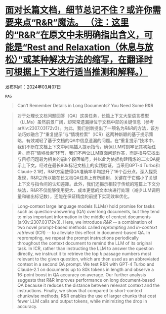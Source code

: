 # [面对长篇文档，细节总记不住？或许你需要来点“R&R”魔法。 （注：这里的“R&R”在原文中未明确指出含义，可能是“Rest and Relaxation（休息与放松）”或某种解决方法的缩写，在翻译时可根据上下文进行适当推测和解释。）](https://arxiv.org/abs/2403.05004)

发布时间：2024年03月07日

`RAG`

> Can't Remember Details in Long Documents? You Need Some R&R

> 对于处理长文档问题回答（QA）这类任务，长篇上下文大型语言模型（LLMs）虽然前景广阔，却常常遗漏掉位于文档中部的关键信息（参考arXiv:2307.03172v3）。为此，我们创新提出了一项名为$\textit{R&R}$的方法，该方法巧妙融合了“重复提示”与“情境检索”（ICR）这两种新颖的基于提示策略，有效减轻了基于文档的QA中信息遗漏的问题。在“重复提示”技术中，我们不断在文档上下文中间隔插入提示指令，确保LLM时刻牢记其初始任务。而在“情境检索”环节，我们不再让LLM直面问题作答，而是指导它找出与目标问题最为相关的前k个段落编号，并以此为依据构建精炼的二次QA提示上下文。经过在最长80k标记文档上的实践验证，当采用GPT-4 Turbo和Claude-2.1时，R&R方案使得QA准确率平均提升了16个百分点。深入探究发现，R&R之所以能在长文档QA任务上有所建树，关键在于它缩小了关键上下文与指令间的认知差距。此外，我们还揭示相较于传统的短篇上下文分块法，R&R不仅能够使用更大、成本更低的文本块进行处理（减少LLM调用量和输出标记数），还能在保证精度的前提下实现效率优化。

> Long-context large language models (LLMs) hold promise for tasks such as question-answering (QA) over long documents, but they tend to miss important information in the middle of context documents (arXiv:2307.03172v3). Here, we introduce $\textit{R&R}$ -- a combination of two novel prompt-based methods called $\textit{reprompting}$ and $\textit{in-context retrieval}$ (ICR) -- to alleviate this effect in document-based QA. In reprompting, we repeat the prompt instructions periodically throughout the context document to remind the LLM of its original task. In ICR, rather than instructing the LLM to answer the question directly, we instruct it to retrieve the top $k$ passage numbers most relevant to the given question, which are then used as an abbreviated context in a second QA prompt. We test R&R with GPT-4 Turbo and Claude-2.1 on documents up to 80k tokens in length and observe a 16-point boost in QA accuracy on average. Our further analysis suggests that R&R improves performance on long document-based QA because it reduces the distance between relevant context and the instructions. Finally, we show that compared to short-context chunkwise methods, R&R enables the use of larger chunks that cost fewer LLM calls and output tokens, while minimizing the drop in accuracy.